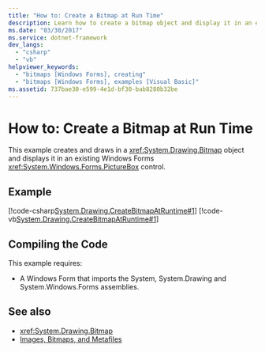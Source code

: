 ```yaml
---
title: "How to: Create a Bitmap at Run Time"
description: Learn how to create a bitmap object and display it in an existing Windows Forms PictureBox control.
ms.date: "03/30/2017"
ms.service: dotnet-framework
dev_langs: 
  - "csharp"
  - "vb"
helpviewer_keywords: 
  - "bitmaps [Windows Forms], creating"
  - "bitmaps [Windows Forms], examples [Visual Basic]"
ms.assetid: 737bae30-e599-4e1d-bf30-bab8280b32be
---
```

# How to: Create a Bitmap at Run Time

This example creates and draws in a <xref:System.Drawing.Bitmap> object and displays it in an existing Windows Forms <xref:System.Windows.Forms.PictureBox> control.

## Example

[!code-csharp[System.Drawing.CreateBitmapAtRuntime#1](~/samples/snippets/csharp/VS_Snippets_Winforms/System.Drawing.CreateBitmapAtRuntime/CS/Form1.cs#1)]
[!code-vb[System.Drawing.CreateBitmapAtRuntime#1](~/samples/snippets/visualbasic/VS_Snippets_Winforms/System.Drawing.CreateBitmapAtRuntime/VB/Form1.vb#1)]

## Compiling the Code

This example requires:

- A Windows Form that imports the System, System.Drawing and System.Windows.Forms assemblies.

## See also

- <xref:System.Drawing.Bitmap>
- [Images, Bitmaps, and Metafiles](images-bitmaps-and-metafiles.md)
